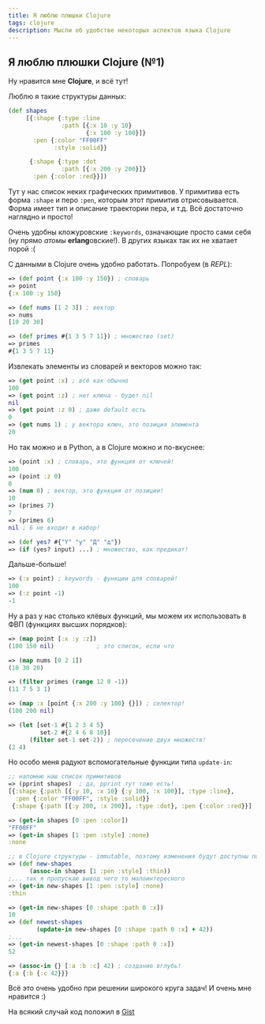 ```yaml
---
title: Я люблю плюшки Clojure
tags: clojure
description: Мысли об удобстве некоторых аспектов языка Clojure
---
```


## Я люблю плюшки Clojure (№1)

Ну нравится мне **Clojure**, и всё тут!

Люблю я такие структуры данных:

```clojure
(def shapes
     [{:shape {:type :line
               :path [{:x 10 :y 10}
                      {:x 100 :y 100}]}
       :pen {:color "FF00FF"
             :style :solid}}

      {:shape {:type :dot
               :path [{:x 200 :y 200}]}
       :pen {:color :red}}])
```

Тут у нас список неких графических примитивов. У примитива есть форма ``:shape`` и перо ``:pen``, которым этот примитив отрисовывается. Форма имеет тип и описание траектории пера, и т.д. Всё достаточно наглядно и просто!

Очень удобны кложуровские ``:keywords``, означающие просто сами себя (ну прямо *атомы* **erlang**овские!). В других языках так их не хватает порой :(

С данными в Сlojure очень удобно работать. Попробуем (в *REPL*):

```clojure
=> (def point {:x 100 :y 150}) ; словарь
=> point
{:x 100 :y 150}

=> (def nums [1 2 3]) ; вектор
=> nums
[10 20 30]

=> (def primes #{1 3 5 7 11}) ; множество (set)
=> primes
#{1 3 5 7 11}
```

Извлекать элементы из словарей и векторов можно так:

```clojure
=> (get point :x) ; всё как обычно
100
=> (get point :z) ; нет ключа - будет nil
nil
=> (get point :z 0) ; даже default есть
0
=> (get nums 1) ; у вектора ключ, это позиция элемента
20
```

Но так можно и в Python, а в Clojure можно и по-вкуснее:

```clojure
=> (point :x) ; словарь, это функция от ключей!
100
=> (point :z 0)
0
=> (num 0) ; вектор, это функция от позиции!
10
=> (primes 7)
7
=> (primes 6)
nil ; 6 не входит в набор!

=> (def yes? #{"Y" "y" "Д" "д"})
=> (if (yes? input) ...) ; множество, как предикат!
```

Дальше-больше!

```clojure
=> (:x point) ; keywords - функции для словарей!
100
=> (:z point -1)
-1
```

Ну а раз у нас столько клёвых функций, мы можем их использовать в ФВП (функциях высших порядков):

```clojure
=> (map point [:x :y :z])
(100 150 nil)            ; это список, если что

=> (map nums [0 2 1])
(10 30 20)

=> (filter primes (range 12 0 -1))
(11 7 5 3 1)

=> (map :x [point {:x 200 :y 100} {}]) ; селектор!
(100 200 nil)

=> (let [set-1 #{1 2 3 4 5}
         set-2 #{2 4 6 8 10}]
      (filter set-1 set-2)) ; пересечение двух множеств!
(2 4)
```

Но особо меня радуют вспомогательные функции типа ``update-in``:

```clojure
;; напомню наш список примитивов
=> (pprint shapes)  ; да, pprint тут тоже есть!
[{:shape {:path [{:y 10, :x 10} {:y 100, :x 100}], :type :line},
  :pen {:color "FF00FF", :style :solid}}
 {:shape {:path [{:y 200, :x 200}], :type :dot}, :pen {:color :red}}]

=> (get-in shapes [0 :pen :color])
"FF00FF"
=> (get-in shapes [1 :pen :style] :none)
:none

;; в Clojure структуры - immutable, поэтому изменения будут доступны по новой имени
=> (def new-shapes
      (assoc-in shapes [1 :pen :style] :thin))
;... так я пропускаю вывод чего то малоинтересного
=> (get-in new-shapes [1 :pen :style] :none)
:thin

=> (get-in new-shapes [0 :shape :path 0 :x])
10
=> (def newest-shapes
        (update-in new-shapes [0 :shape :path 0 :x] + 42))
;...
=> (get-in newest-shapes [0 :shape :path 0 :x])
52

=> (assoc-in {} [:a :b :c] 42) ; создание вглубь!
{:a {:b {:c 42}}}
```

Всё это очень удобно при решении широкого круга задач! И очень мне нравится :)

На всякий случай код положил в [Gist](https://gist.github.com/astynax/5956370#file-clojure-data-examples-clj)
